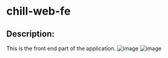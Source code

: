 # chill-web-fe
## Description:
This is the front end part of the application.
![image](https://user-images.githubusercontent.com/34347098/169667588-4dcd10ec-0b78-4dd7-b949-b27d8adb6144.png)
![image](https://user-images.githubusercontent.com/34347098/169667603-16948125-636d-4c49-9fdf-20fe502045ed.png)
